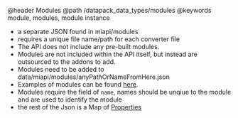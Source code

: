 @header Modules
@path /datapack_data_types/modules
@keywords module, modules, module instance

- a separate JSON found in miapi/modules
- requires a unique file name/path for each converter file
- The API does not include any pre-built modules.
- Modules are not included within the API itself, but instead are outsourced to the addons to add.
- Modules need to be added to data/miapi/modules/anyPathOrNameFromHere.json
- Examples of modules can be found [here](https://github.com/Truly-Modular/Arsenal/tree/master/arsenal-common/src/main/resources/data/miapi/modules).
- Modules require the field of `name`, names should be unqiue to the module and are used to identify the module
- the rest of the Json is a Map of [Properties](https://github.com/Truly-Modular/Modular-Item-API/wiki/Property-List)
